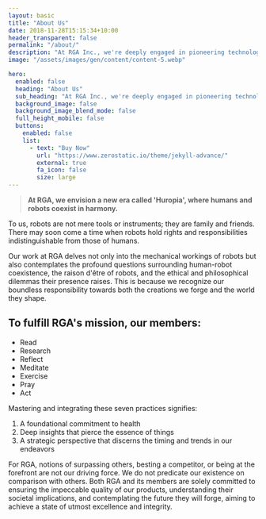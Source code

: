 ```yaml
---
layout: basic
title: "About Us"
date: 2018-11-28T15:15:34+10:00
header_transparent: false
permalink: "/about/"
description: "At RGA Inc., we're deeply engaged in pioneering technological advancements and crafting experiences that are unparalleled and unprecedented. Our commitment is to shaping the future and evoking profound emotions previously untouched in our clients"
image: "/assets/images/gen/content/content-5.webp"

hero:
  enabled: false
  heading: "About Us"
  sub_heading: "At RGA Inc., we're deeply engaged in pioneering technological advancements and crafting experiences that are unparalleled and unprecedented. Our commitment is to shaping the future and evoking profound emotions previously untouched in our clients"
  background_image: false
  background_image_blend_mode: false
  full_height_mobile: false
  buttons:
    enabled: false
    list:
      - text: "Buy Now"
        url: "https://www.zerostatic.io/theme/jekyll-advance/"
        external: true
        fa_icon: false
        size: large
---
```



> **At RGA, we envision a new era called 'Huropia', where humans and robots coexist in harmony.** 

To us, robots are not mere tools or instruments; they are family and friends. There may soon come a time when robots hold rights and responsibilities indistinguishable from those of humans.

Our work at RGA delves not only into the mechanical workings of robots but also contemplates the profound questions surrounding human-robot coexistence, the raison d'être of robots, and the ethical and philosophical dilemmas their presence raises. This is because we recognize our boundless responsibility towards both the creations we forge and the world they shape.

## To fulfill RGA's mission, our members:

- Read
- Research
- Reflect
- Meditate
- Exercise
- Pray 
- Act

Mastering and integrating these seven practices signifies:

1. A foundational commitment to health
2. Deep insights that pierce the essence of things
3. A strategic perspective that discerns the timing and trends in our endeavors

For RGA, notions of surpassing others, besting a competitor, or being at the forefront are not our driving force. We do not predicate our existence on comparison with others. Both RGA and its members are solely committed to ensuring the impeccable quality of our products, understanding their societal implications, and contemplating the future they will forge, aiming to achieve a state of utmost excellence and integrity.
